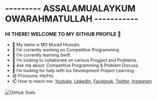 # --------- ASSALAMUALAYKUM  OWARAHMATULLAH -----------

### HI THERE! WELCOME TO MY GITHUB PROFILE 👋
- 🔰  My name is MD Murad Hossain.
- 🔭 I’m currently working on Competitive Programming. 
- 🌱 I’m currently learning Swift.
- 👯 I’m looking to collaborate on various Progject and Problems.
- 💬 Ask me about: Competitive Programming & Problem Discuss.
- 🤔 I’m looking for help with Ios Development Project Learning.
- 😄 Pronouns: He/His.
- 📫 How to reach me: [Youtube](https://www.youtube.com/channel/UCBfxSahO2_gQLhnc_CAxyrQ), [LinkedIn](https://www.linkedin.com/in/mhmprogrammer81818/), [Facebook](https://www.facebook.com/mdmurad.hossainmiraj.9), [Twitter](https://twitter.com/murad_miraj), [Instagram](https://www.instagram.com/e_m__murad__hossain/)

![GitHub Stats](https://github-readme-stats.vercel.app/api?username=Murad9288&theme=highcontrast)
